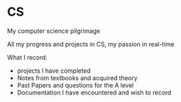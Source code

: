# CS
My computer science pilgrimage

All my progress and projects in CS, my passion in real-time

What I record:
- projects I have completed
- Notes from textbooks and acquired theory
- Past Papers and questions for the A level
- Documentation I have encountered and wish to record
